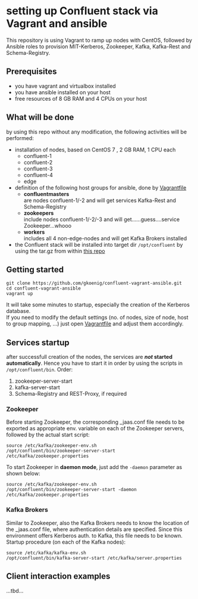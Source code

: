 # setting up Confluent stack via Vagrant and ansible
This repository is using Vagrant to ramp up nodes with CentOS, followed by Ansible roles to provision MIT-Kerberos, Zookeeper, Kafka, Kafka-Rest and Schema-Registry.  

## Prerequisites
* you have vagrant and virtualbox installed
* you have ansible installed on your host
* free resources of 8 GB RAM and 4 CPUs on your host

## What will be done  
by using this repo without any modification, the following activities will be performed:  

* installation of nodes, based on CentOS 7 , 2 GB RAM, 1 CPU each
  * confluent-1
  * confluent-2
  * confluent-3
  * confluent-4
  * edge
* definition of the following host groups for ansible, done by [Vagrantfile](./Vagrantfile)  
  * **confluentmasters**  
  are nodes confluent-1/-2 and will get services Kafka-Rest and Schema-Registry  
  * **zookeepers**  
  include nodes confluent-1/-2/-3 and will get......guess....service Zookeeper...whooo
  * **workers**  
  includes all 4 non-edge-nodes and will get Kafka Brokers installed  
* the Confluent stack will be installed into target dir ```/opt/confluent``` by using the tar.gz from within [this repo](./resources)

## Getting started
```  
git clone https://github.com/gkoenig/confluent-vagrant-ansible.git  
cd confluent-vagrant-ansible  
vagrant up
```
It will take some minutes to startup, especially the creation of the Kerberos database.  
If you need to modify the default settings (no. of nodes, size of node, host to group mapping, ...) just open [Vagrantfile](./Vagrantfile) and adjust them accordingly.


## Services startup
after successfull creation of the nodes, the services are **_not_ started automatically**. Hence you have to start it in order by using the scripts in ```/opt/confluent/bin```. Order:
1. zookeeper-server-start
2. kafka-server-start
3. Schema-Registry and REST-Proxy, if required    

### Zookeeper
Before starting Zookeeper, the corresponding _jaas.conf file needs to be exported as appropriate env. variable on each of the Zookeeper servers, followed by the actual start script:
```
source /etc/kafka/zookeeper-env.sh
/opt/confluent/bin/zookeeper-server-start /etc/kafka/zookeeper.properties
```
To start Zookeeper in **daemon mode**, just add the ```-daemon``` parameter as shown below:  
```
source /etc/kafka/zookeeper-env.sh
/opt/confluent/bin/zookeeper-server-start -daemon /etc/kafka/zookeeper.properties
```

### Kafka Brokers
Similar to Zookeeper, also the Kafka Brokers needs to know the location of the _jaas.conf file, where authentication details are specified. Since this environment offers Kerberos auth. to Kafka, this file needs to be known. Startup procedure (on each of the Kafka nodes):  
```
source /etc/kafka/kafka-env.sh
/opt/confluent/bin/kafka-server-start /etc/kafka/server.properties
```

## Client interaction examples
...tbd...
